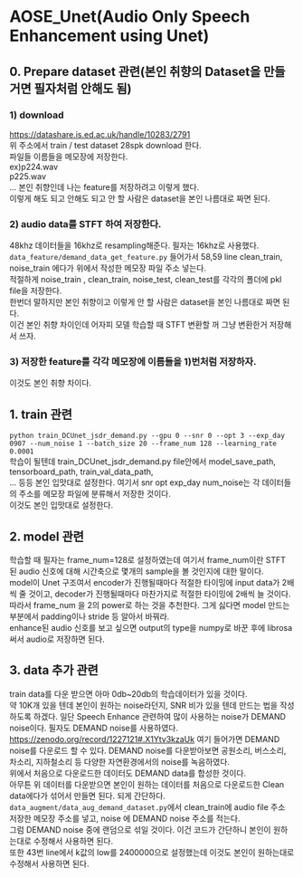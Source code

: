 # AOSE_Unet(Audio Only Speech Enhancement using Unet)  

## 0. Prepare dataset 관련(본인 취향의 Dataset을 만들거면 필자처럼 안해도 됨)
### 1) download
https://datashare.is.ed.ac.uk/handle/10283/2791  
위 주소에서 train / test dataset 28spk download 한다.  
파일들 이름들을 메모장에 저장한다.  
ex)p224.wav  
p225.wav  
...
본인 취향인데 나는 feature를 저장하려고 이렇게 했다.  
이렇게 해도 되고 안해도 되고 안 할 사람은 dataset을 본인 나름대로 짜면 된다.  

### 2) audio data를 STFT 하여 저장한다.  
48khz 데이터들을 16khz로 resampling해준다. 필자는 16khz로 사용했다.
```data_feature/demand_data_get_feature.py``` 들어가서 58,59 line clean_train, noise_train 에다가 위에서 작성한 메모장 파일 주소 넣는다.  
적절하게 noise_train , clean_train, noise_test, clean_test를 각각의 폴더에 pkl file을 저장한다.  
한번더 말하지만 본인 취향이고 이렇게 안 할 사람은 dataset을 본인 나름대로 짜면 된다.  
이건 본인 취향 차이인데 어자피 모델 학습할 때 STFT 변환할 꺼 그냥 변환한거 저장해서 쓰자.  

### 3) 저장한 feature를 각각 메모장에 이름들을 1)번처럼 저장하자.  
이것도 본인 취향 차이다.  

## 1. train 관련  
```python train_DCUnet_jsdr_demand.py --gpu 0 --snr 0 --opt 3 --exp_day 0907 --num_noise 1 --batch_size 20 --frame_num 128 --learning_rate 0.0001```  
학습이 될텐데 train_DCUnet_jsdr_demand.py file안에서 model_save_path, tensorboard_path, train_val_data_path,  
... 등등 본인 입맛대로 설정한다. 여기서 snr opt exp_day num_noise는 각 데이터들의 주소를 메모장 파일에 분류해서 저장한 것이다.  
이것도 본인 입맛대로 설정한다.

## 2. model 관련  
학습할 때 필자는 frame_num=128로 설정하였는데 여기서 frame_num이란 STFT 된 audio 신호에 대해 시간축으로 몇개의 sample을 볼 것인지에 대한 말이다.  
model이 Unet 구조여서 encoder가 진행될때마다 적절한 타이밍에 input data가 2배씩 줄 것이고, decoder가 진행될때마다 마찬가지로 적절한 타이밍에 2배씩 늘 것이다.  
따라서 frame_num 을 2의 power로 하는 것을 추천한다. 그게 싫다면 model 만드는 부분에서 padding이나 stride 등 알아서 바꿔라.  
enhance된 audio 신호를 보고 싶으면 output의 type을 numpy로 바꾼 후에 librosa써서 audio로 저장하면 된다.

## 3. data 추가 관련  
train data를 다운 받으면 아마 0db~20db의 학습데이터가 있을 것이다.  
약 10K개 있을 텐데 본인이 원하는 noise라던지, SNR 비가 있을 텐데 만드는 법을 작성하도록 하겠다.
일단 Speech Enhance 관련하여 많이 사용하는 noise가 DEMAND noise이다. 필자도 DEMAND noise를 사용하였다.  
https://zenodo.org/record/1227121#.X1Ytv3kzaUk 여기 들어가면 DEMAND noise를 다운로드 할 수 있다.
DEMAND noise를 다운받아보면 공원소리, 버스소리, 차소리, 지하철소리 등 다양한 자연환경에서의 noise를 녹음하였다.  
위에서 처음으로 다운로드한 데이터도 DEMAND data를 합성한 것이다.  
아무튼 위 데이터를 다운받으면 본인이 원하는 데이터를 처음으로 다운로드한 Clean data에다가 섞어서 만들면 된다. 되게 간단하다.  
```data_augment/data_aug_demand_dataset.py```에서 clean_train에 audio file 주소 저장한 메모장 주소를 넣고, noise 에 DEMAND noise 주소를 적는다.  
그럼 DEMAND noise 중에 랜덤으로 섞일 것이다. 이건 코드가 간단하니 본인이 원하는대로 수정해서 사용하면 된다.  
또한 43번 line에서 k값의 low를 2400000으로 설정했는데 이것도 본인이 원하는대로 수정해서 사용하면 된다.
